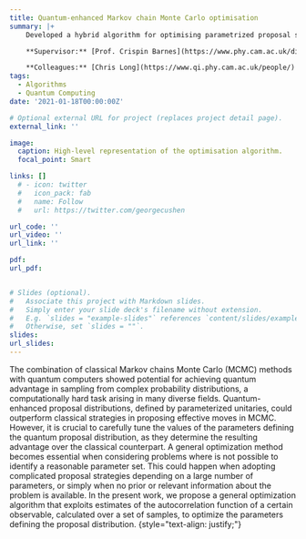 ```yaml
---
title: Quantum-enhanced Markov chain Monte Carlo optimisation
summary: |+ 
    Developed a hybrid algorithm for optimising parametrized proposal strategies in quantum‑enhanced Monte Carlo Markov chains. A Python simulator of the algorithm is available on my [GitHub](https://github.com/DanieleCucurachi/QMCMC.git). Currently in the process of finalizing and preparing this project for submission to a peer‑reviewed journal.

    **Supervisor:** [Prof. Crispin Barnes](https://www.phy.cam.ac.uk/directory/barnesc), [Prof. Giuseppe Carleo](https://people.epfl.ch/giuseppe.carleo?lang=en), [Dr. Hugo V. Lepage](https://www.qi.phy.cam.ac.uk/people/).

    **Colleagues:** [Chris Long](https://www.qi.phy.cam.ac.uk/people/)
tags:
  - Algorithms
  - Quantum Computing
date: '2021-01-18T00:00:00Z'

# Optional external URL for project (replaces project detail page).
external_link: ''

image:
  caption: High-level representation of the optimisation algorithm.
  focal_point: Smart

links: []
  # - icon: twitter
  #   icon_pack: fab
  #   name: Follow
  #   url: https://twitter.com/georgecushen

url_code: ''
url_video: ''
url_link: ''

pdf: 
url_pdf:


# Slides (optional).
#   Associate this project with Markdown slides.
#   Simply enter your slide deck's filename without extension.
#   E.g. `slides = "example-slides"` references `content/slides/example-slides.md`.
#   Otherwise, set `slides = ""`.
slides:
url_slides: 
---
```


The combination of classical Markov chains Monte Carlo (MCMC) methods with quantum computers showed potential for achieving quantum advantage in sampling from complex probability distributions, a computationally hard task arising in many diverse fields. Quantum-enhanced proposal distributions, defined by parameterized unitaries, could outperform classical strategies in proposing effective moves in MCMC. However, it is crucial to carefully tune the values of the parameters defining the quantum proposal distribution, as they determine the resulting advantage over the classical counterpart. A general optimization method becomes essential when considering problems where is not possible to identify a reasonable parameter set. This could happen when adopting complicated proposal strategies depending on a large number of parameters, or simply when no prior or relevant information about the problem is available. In the present work, we propose a general optimization algorithm that exploits estimates of the autocorrelation function of a certain observable, calculated over a set of samples, to optimize the parameters defining the proposal distribution.
{style="text-align: justify;"}